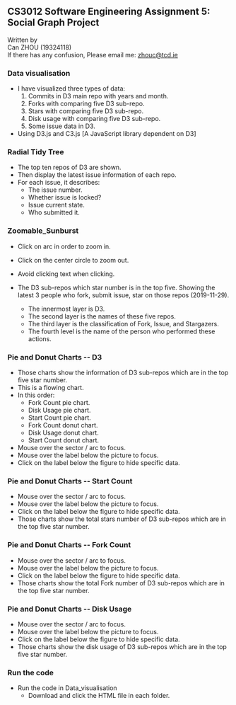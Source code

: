 ## CS3012 Software Engineering Assignment 5: **Social Graph Project**  

Written by  
Can ZHOU (19324118)  
If there has any confusion, Please email me: zhouc@tcd.ie

### Data visualisation
- I have visualized three types of data:
    1. Commits in D3 main repo with years and month.
    2. Forks with comparing five D3 sub-repo.
    3. Stars with comparing five D3 sub-repo.
    4. Disk usage with comparing five D3 sub-repo.
    5. Some issue data in D3.
- Using D3.js and C3.js [A JavaScript library dependent on D3]

### Radial Tidy Tree
- The top ten repos of D3 are shown.
- Then display the latest issue information of each repo.
- For each issue, it describes: 
    - The issue number.
    - Whether issue is locked?
    - Issue current state.
    - Who submitted it.

### Zoomable_Sunburst
- Click on arc in order to zoom in. 
- Click on the center circle to zoom out.
- Avoid clicking text when clicking.
  
- The D3 sub-repos which star number is in the top five.
  Showing the latest 3 people who fork, submit issue, star on those repos (2019-11-29).
    - The innermost layer is D3.
    - The second layer is the names of these five repos.
    - The third layer is the classification of Fork, Issue, and Stargazers.
    - The fourth level is the name of the person who performed these actions.

### Pie and Donut Charts -- **D3**
- Those charts show the information of D3 sub-repos which are in the top five star number.
- This is a flowing chart.
- In this order:
    - Fork Count pie chart.
    - Disk Usage pie chart.
    - Start Count pie chart.
    - Fork Count donut chart.
    - Disk Usage donut chart.
    - Start Count donut chart.
- Mouse over the sector / arc to focus.
- Mouse over the label below the picture to focus.
- Click on the label below the figure to hide specific data.

### Pie and Donut Charts -- **Start Count**
- Mouse over the sector / arc to focus.
- Mouse over the label below the picture to focus.
- Click on the label below the figure to hide specific data.
- Those charts show the total stars number of D3 sub-repos which are in the top five star number.

### Pie and Donut Charts -- **Fork Count**
- Mouse over the sector / arc to focus.
- Mouse over the label below the picture to focus.
- Click on the label below the figure to hide specific data.
- Those charts show the total Fork number of D3 sub-repos which are in the top five star number.

### Pie and Donut Charts -- **Disk Usage**
- Mouse over the sector / arc to focus.
- Mouse over the label below the picture to focus.
- Click on the label below the figure to hide specific data.
- Those charts show the disk usage of D3 sub-repos which are in the top five star number.

### Run the code
- Run the code in Data_visualisation
    - Download and click the HTML file in each folder.